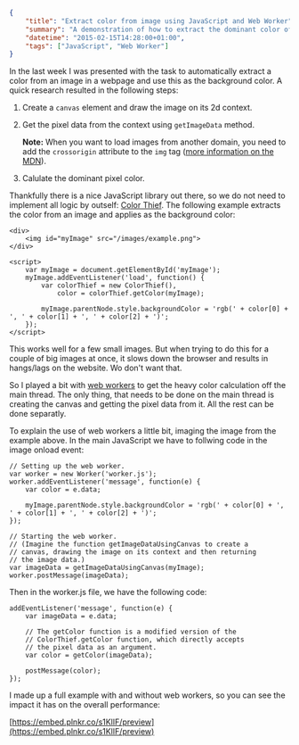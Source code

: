 ```json
{
    "title": "Extract color from image using JavaScript and Web Worker",
    "summary": "A demonstration of how to extract the dominant color of an image with pure JavaScript. For performance optimization I utilized a web worker, which had a great impact.",
    "datetime": "2015-02-15T14:28:00+01:00",
    "tags": ["JavaScript", "Web Worker"]
}
```

In the last week I was presented with the task to automatically extract a color from an
image in a webpage and use this as the background color. A quick research resulted in the
following steps:

1.  Create a `canvas` element and draw the image on its 2d context.

2.  Get the pixel data from the context using `getImageData` method.

    **Note:** When you want to load images from another domain, you need to add the `crossorigin`
    attribute to the `img` tag ([more information on the MDN](https://developer.mozilla.org/en-US/docs/Web/HTML/CORS_enabled_image)).

3.  Calulate the dominant pixel color.

Thankfully there is a nice JavaScript library out there, so we do not need to implement all
logic by outself: [Color Thief](http://lokeshdhakar.com/projects/color-thief/). The following
example extracts the color from an image and applies as the background color:

    <div>
        <img id="myImage" src="/images/example.png">
    </div>

    <script>
        var myImage = document.getElementById('myImage');
        myImage.addEventListener('load', function() {
            var colorThief = new ColorThief(),
                color = colorThief.getColor(myImage);

            myImage.parentNode.style.backgroundColor = 'rgb(' + color[0] + ', ' + color[1] + ', ' + color[2] + ')';
        });
    </script>

This works well for a few small images. But when trying to do this for a couple of big images
at once, it slows down the browser and results in hangs/lags on the website. Wo don't want
that.

So I played a bit with [web workers](https://developer.mozilla.org/en-US/docs/Web/API/Web_Workers_API/basic_usage)
to get the heavy color calculation off the main thread. The only thing, that needs to be done
on the main thread is creating the canvas and getting the pixel data from it. All the rest can
be done separatly.

To explain the use of web workers a little bit, imaging the image from the example above. In the
main JavaScript we have to follwing code in the image onload event:

    // Setting up the web worker.
    var worker = new Worker('worker.js');
    worker.addEventListener('message', function(e) {
        var color = e.data;

        myImage.parentNode.style.backgroundColor = 'rgb(' + color[0] + ', ' + color[1] + ', ' + color[2] + ')';
    });

    // Starting the web worker.
    // (Imagine the function getImageDataUsingCanvas to create a
    // canvas, drawing the image on its context and then returning
    // the image data.)
    var imageData = getImageDataUsingCanvas(myImage);
    worker.postMessage(imageData);

Then in the worker.js file, we have the following code:

    addEventListener('message', function(e) {
        var imageData = e.data;

        // The getColor function is a modified version of the
        // ColorThief.getColor function, which directly accepts
        // the pixel data as an argument.
        var color = getColor(imageData);

        postMessage(color);
    });

I made up a full example with and without web workers, so you can see the impact it has on the
overall performance:

[https://embed.plnkr.co/s1KlIF/preview](https://embed.plnkr.co/s1KlIF/preview)
